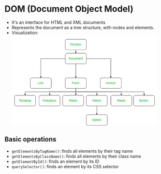 # DOM (Document Object Model)

- It's an interface for HTML and XML documents
- Represents the document as a tree structure, with nodes and elements.
- Visualization: ![DOM tree](image.png)

## Basic operations

- `getElementsByTagName()`: finds all elements by their tag name
- `getElementsByClassName()`: finds all elements by their class name
- `getElementById()`: finds an element by its ID
- `querySelector()`: finds an element by its CSS selector
